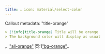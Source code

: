 ```yaml
---
title: 。icon: material/select-color
---
```


Callout metadata: "title-orange"

```md
> [!info|title-orange] Title will be orange
> The background color will display as usual
```

。["all-orange"](../combined-styling/page-8.md)
页:1["bg-orange"](../bg-styling/page-8.md)。

